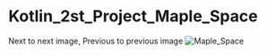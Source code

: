 # Kotlin_2st_Project_Maple_Space
Next to next image, Previous to previous image
![Maple_Space](https://github.com/flffkd12/Kotlin_2st_Project_Maple_Space/assets/166996451/dd920dce-f0fd-4262-91c8-fdb3877b5d6a)
